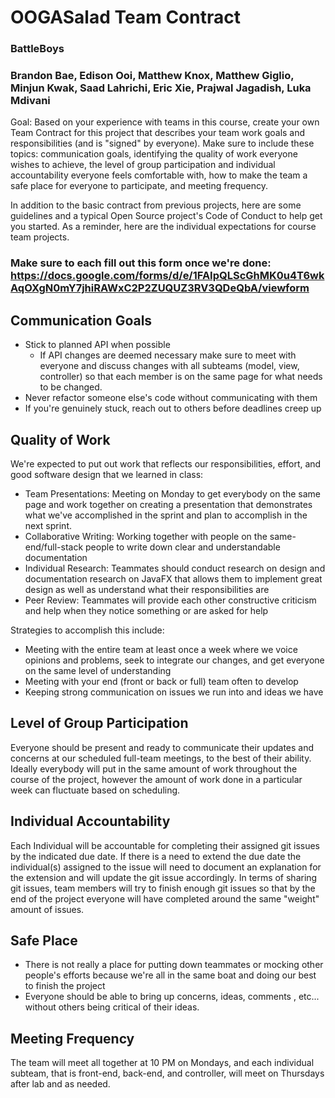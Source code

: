 # OOGASalad Team Contract
### BattleBoys
### Brandon Bae, Edison Ooi, Matthew Knox, Matthew Giglio, Minjun Kwak, Saad Lahrichi, Eric Xie, Prajwal Jagadish, Luka Mdivani


Goal: Based on your experience with teams in this course, create your own Team Contract for this project that describes your team work goals and responsibilities (and is "signed" by everyone). Make sure to include these topics: communication goals, identifying the quality of work everyone wishes to achieve, the level of group participation and individual accountability everyone feels comfortable with, how to make the team a safe place for everyone to participate, and meeting frequency. 

In addition to the basic contract from previous projects, here are some guidelines and a typical Open Source project's Code of Conduct to help get you started. As a reminder, here are the individual expectations for course team projects.

### Make sure to each fill out this form once we're done: https://docs.google.com/forms/d/e/1FAIpQLScGhMK0u4T6wkAqOXgN0mY7jhiRAWxC2P2ZUQUZ3RV3QDeQbA/viewform

## Communication Goals
* Stick to planned API when possible
    * If API changes are deemed necessary make sure to meet with everyone and discuss changes with all subteams (model, view, controller) so that each member is on the same page for what needs to be changed. 
* Never refactor someone else's code without communicating with them
* If you're genuinely stuck, reach out to others before deadlines creep up

## Quality of Work

We're expected to put out work that reflects our responsibilities, effort, and good software design that we learned in class:

* Team Presentations: Meeting on Monday to get everybody on the same page and work together on creating a presentation that demonstrates what we've accomplished in the sprint and plan to accomplish in the next sprint.
* Collaborative Writing: Working together with people on the same-end/full-stack people to write down clear and understandable documentation
* Individual Research: Teammates should conduct research on design and documentation research on JavaFX that allows them to implement great design as well as understand what their responsibilities are
* Peer Review: Teammates will provide each other constructive criticism and help when they notice something or are asked for help

Strategies to accomplish this include:
* Meeting with the entire team at least once a week where we voice opinions and problems, seek to integrate our changes, and get everyone on the same level of understanding
* Meeting with your end (front or back or full) team often to develop
* Keeping strong communication on issues we run into and ideas we have


## Level of Group Participation
Everyone should be present and ready to communicate their updates and concerns at our scheduled full-team meetings, to the best of their ability. Ideally everybody will put in the same amount of work throughout the course of the project, however the amount of work done in a particular week can fluctuate based on scheduling.


## Individual Accountability
Each Individual will be accountable for completing their assigned git issues by the indicated due date. If there is a need to extend the due date the individual(s) assigned to the issue will need to document an explanation for the extension and will update the git issue accordingly. In terms of sharing git issues, team members will try to finish enough git issues so that by the end of the project everyone will have completed around the same "weight" amount of issues.


## Safe Place
* There is not really a place for putting down teammates or mocking other people's efforts because we're all in the same boat and doing our best to finish the project  
* Everyone should be able to bring up concerns, ideas, comments , etc... without others being critical of their ideas.

## Meeting Frequency
The team will meet all together at 10 PM on Mondays, and each individual subteam, that is front-end, back-end, and controller, will meet on Thursdays after lab and as needed.



